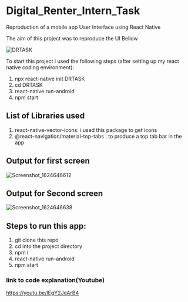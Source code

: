 # Digital_Renter_Intern_Task
Reproduction of a mobile app User Interface using React Native

The aim of this project was to reproduce the UI Bellow

![DRTASK](https://user-images.githubusercontent.com/57509871/123483171-3a36a000-d5fe-11eb-862d-03ab90886912.jpeg)

To start this project i used the following steps (after setting up my react native coding environment):

1. npx react-native init DRTASK
2. cd DRTASK
3. react-native run-android
4. npm start



## List of Libraries used

1. react-native-vector-icons: i used this package to get icons 
2. @react-navigation/material-top-tabs : to produce a top tab bar in the app



## Output for first screen

![Screenshot_1624646612](https://user-images.githubusercontent.com/57509871/123485041-44a66900-d601-11eb-9406-b306626dc010.png)




## Output for Second screen

![Screenshot_1624646638](https://user-images.githubusercontent.com/57509871/123485334-d01ffa00-d601-11eb-9120-d85058dd9008.png)



## Steps to run this app:

1. git clone this repo
2. cd into the project directory
3. npm i
4. react-native run-android
5. npm start

### link to code explanation(Youtube) 
https://youtu.be/lEgY2JeArB4
